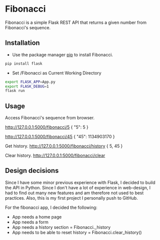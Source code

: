# Fibonacci

Fibonacci is a simple Flask REST API that returns a given number from Fibonacci's sequence.

## Installation

* Use the package manager [pip](https://pip.pypa.io/en/stable/) to install Fibonacci.

```bash
pip install flask
```

* Set /Fibonacci as Current Working Directory

```bash
export FLASK_APP=App.py
export FLASK_DEBUG=1
flask run
```

## Usage

Access Fibonacci's sequence from browser.

http://127.0.0.1:5000/fibonacci/5
{   "5": 5  }

http://127.0.0.1:5000/fibonacci/45
{   "45": 1134903170    }

Get history.
http://127.0.0.1:5000/fibonacci/history
{   5, 45   }

Clear history.
http://127.0.0.1:5000/fibonacci/clear


## Design decisions
Since I have some minor previous experience with Flask, I decided to build the API in Python.
Since I don't have a lot of experience in web-design, I had to find out many new features and am therefore not used to best practices.
Also, this is my first project I personally push to GitHub.

For the fibonacci app, I decided the following:
- App needs a home page
- App needs a form
- App needs a history section = Fibonacci._history
- App needs to be able to reset history = Fibonacci.clear_history()

